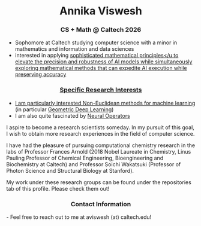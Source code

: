 <h1 align="center">Annika Viswesh</h1>
<h3 align="center">CS + Math @ Caltech 2026</h3>

- Sophomore at Caltech studying computer science with a minor in mathematics and information and data sciences
- interested in applying <u>sophisticated mathematical principles</u to elevate the <u>precision and robustness of AI models</u> while simultaneously exploring mathematical methods that can expedite AI execution while preserving accuracy

<h3 align="center">Specific Research Interests</h3>

- I am particularly interested <u></u>Non-Euclidean methods for machine learning</u> (in particular <u>Geometric Deep Learning</u>)
- I am also quite fascinated by <u>Neural Operators</u>

I aspire to become a research scientists someday. In my pursuit of this goal, I wish to obtain more research experiences in the field of computer science.

I have had the pleasure of pursuing computational chemistry research in the labs of Professor Frances Arnold (2018 Nobel Laureate in Chemistry, Linus Pauling Professor of Chemical Engineering, Bioengineering and Biochemistry at Caltech) and Professor Soichi Wakatsuki (Professor of Photon Science and Structural Biology at Stanford). 

My work under these research groups can be found under the repositories tab of this profile. Please check them out!

<h3 align="center">Contact Information</h3>
- Feel free to reach out to me at aviswesh (at) caltech.edu!
